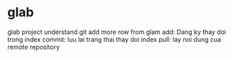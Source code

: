 # glab
glab project
understand git
add more row from glam
add: Dang ky thay doi trong index
commit: luu lai trang thai thay doi index
pull: lay noi dung cua remote repository

